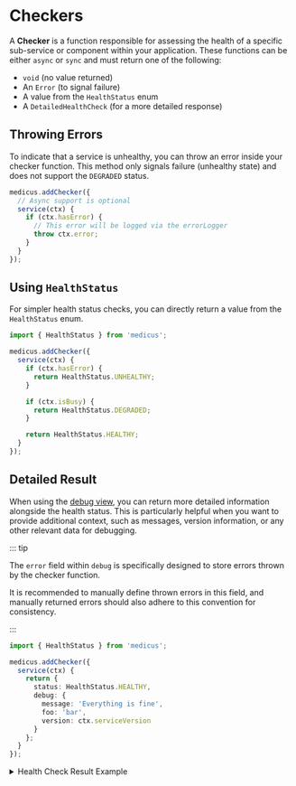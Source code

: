 # Checkers

A **Checker** is a function responsible for assessing the health of a specific sub-service or component within your application. These functions can be either `async` or `sync` and must return one of the following:

- `void` (no value returned)
- An `Error` (to signal failure)
- A value from the `HealthStatus` enum
- A `DetailedHealthCheck` (for a more detailed response)

## Throwing Errors

To indicate that a service is unhealthy, you can throw an error inside your checker function. This method only signals failure (unhealthy state) and does not support the `DEGRADED` status.

```ts
medicus.addChecker({
  // Async support is optional
  service(ctx) {
    if (ctx.hasError) {
      // This error will be logged via the errorLogger
      throw ctx.error;
    }
  }
});
```

## Using `HealthStatus`

For simpler health status checks, you can directly return a value from the `HealthStatus` enum.

```ts
import { HealthStatus } from 'medicus';

medicus.addChecker({
  service(ctx) {
    if (ctx.hasError) {
      return HealthStatus.UNHEALTHY;
    }

    if (ctx.isBusy) {
      return HealthStatus.DEGRADED;
    }

    return HealthStatus.HEALTHY;
  }
});
```

## Detailed Result

When using the [debug view](./debug-view.md), you can return more detailed information alongside the health status. This is particularly helpful when you want to provide additional context, such as messages, version information, or any other relevant data for debugging.

::: tip

The `error` field within `debug` is specifically designed to store errors thrown by the checker function.

It is recommended to manually define thrown errors in this field, and manually returned errors should also adhere to this convention for consistency.

:::

```ts
import { HealthStatus } from 'medicus';

medicus.addChecker({
  service(ctx) {
    return {
      status: HealthStatus.HEALTHY,
      debug: {
        message: 'Everything is fine',
        foo: 'bar',
        version: ctx.serviceVersion
      }
    };
  }
});
```

<details>
<summary>Health Check Result Example</summary>

When calling `await medicus.performCheck(true)` with debugging enabled, you'll receive the following output:

```json
{
  "status": "healthy",
  "services": {
    "service": {
      "status": "healthy",
      "debug": {
        "message": "Everything is fine",
        "foo": "bar",
        "version": "1.0.0"
      }
    }
  }
}
```

</details>
